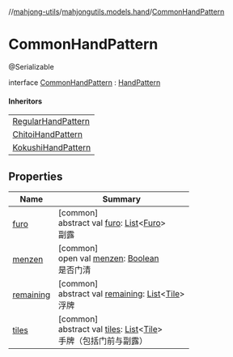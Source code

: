 //[mahjong-utils](../../../index.md)/[mahjongutils.models.hand](../index.md)/[CommonHandPattern](index.md)

# CommonHandPattern

@Serializable

interface [CommonHandPattern](index.md) : [HandPattern](../-hand-pattern/index.md)

#### Inheritors

| |
|---|
| [RegularHandPattern](../-regular-hand-pattern/index.md) |
| [ChitoiHandPattern](../-chitoi-hand-pattern/index.md) |
| [KokushiHandPattern](../-kokushi-hand-pattern/index.md) |

## Properties

| Name | Summary |
|---|---|
| [furo](../-i-has-furo/furo.md) | [common]<br>abstract val [furo](../-i-has-furo/furo.md): [List](https://kotlinlang.org/api/latest/jvm/stdlib/kotlin.collections/-list/index.html)&lt;[Furo](../../mahjongutils.models/-furo/index.md)&gt;<br>副露 |
| [menzen](../-i-has-furo/menzen.md) | [common]<br>open val [menzen](../-i-has-furo/menzen.md): [Boolean](https://kotlinlang.org/api/latest/jvm/stdlib/kotlin/-boolean/index.html)<br>是否门清 |
| [remaining](../-hand-pattern/remaining.md) | [common]<br>abstract val [remaining](../-hand-pattern/remaining.md): [List](https://kotlinlang.org/api/latest/jvm/stdlib/kotlin.collections/-list/index.html)&lt;[Tile](../../mahjongutils.models/-tile/index.md)&gt;<br>浮牌 |
| [tiles](../-hand-pattern/tiles.md) | [common]<br>abstract val [tiles](../-hand-pattern/tiles.md): [List](https://kotlinlang.org/api/latest/jvm/stdlib/kotlin.collections/-list/index.html)&lt;[Tile](../../mahjongutils.models/-tile/index.md)&gt;<br>手牌（包括门前与副露） |
